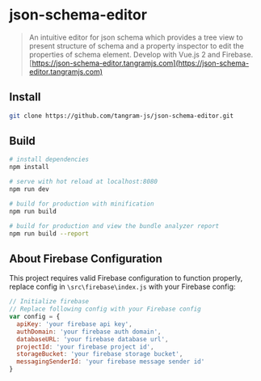 # json-schema-editor

> An intuitive editor for json schema which provides a tree view to present structure of schema and a property inspector to edit the properties of schema element. 
> Develop with Vue.js 2 and Firebase. [https://json-schema-editor.tangramjs.com](https://json-schema-editor.tangramjs.com)

## Install
``` bash
git clone https://github.com/tangram-js/json-schema-editor.git
```
## Build

``` bash
# install dependencies
npm install

# serve with hot reload at localhost:8080
npm run dev

# build for production with minification
npm run build

# build for production and view the bundle analyzer report
npm run build --report
```
## About Firebase Configuration
This project requires valid Firebase configuration to function properly, replace config in `\src\firebase\index.js` with your Firebase config:
 ``` js
 // Initialize firebase
 // Replace following config with your Firebase config
 var config = {
   apiKey: 'your firebase api key',
   authDomain: 'your firebase auth domain',
   databaseURL: 'your firebase database url',
   projectId: 'your firebase project id',
   storageBucket: 'your firebase storage bucket',
   messagingSenderId: 'your firebase message sender id'
 }
 ```
